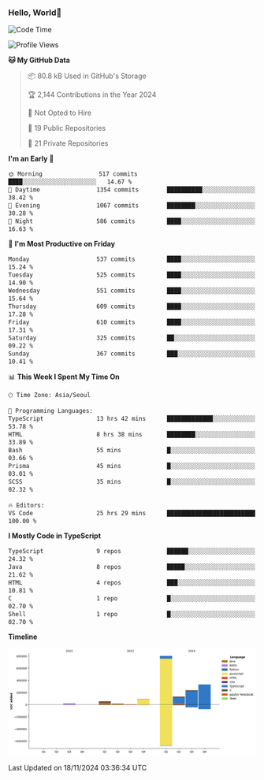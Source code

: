 
### Hello, World🐤

<!--START_SECTION:waka-->
![Code Time](http://img.shields.io/badge/Code%20Time-1%2C057%20hrs%206%20mins-blue)

![Profile Views](http://img.shields.io/badge/Profile%20Views-3-blue)

**🐱 My GitHub Data** 

> 📦 80.8 kB Used in GitHub's Storage 
 > 
> 🏆 2,144 Contributions in the Year 2024
 > 
> 🚫 Not Opted to Hire
 > 
> 📜 19 Public Repositories 
 > 
> 🔑 21 Private Repositories 
 > 
**I'm an Early 🐤** 

```text
🌞 Morning                517 commits         ████░░░░░░░░░░░░░░░░░░░░░   14.67 % 
🌆 Daytime                1354 commits        ██████████░░░░░░░░░░░░░░░   38.42 % 
🌃 Evening                1067 commits        ████████░░░░░░░░░░░░░░░░░   30.28 % 
🌙 Night                  586 commits         ████░░░░░░░░░░░░░░░░░░░░░   16.63 % 
```
📅 **I'm Most Productive on Friday** 

```text
Monday                   537 commits         ████░░░░░░░░░░░░░░░░░░░░░   15.24 % 
Tuesday                  525 commits         ████░░░░░░░░░░░░░░░░░░░░░   14.90 % 
Wednesday                551 commits         ████░░░░░░░░░░░░░░░░░░░░░   15.64 % 
Thursday                 609 commits         ████░░░░░░░░░░░░░░░░░░░░░   17.28 % 
Friday                   610 commits         ████░░░░░░░░░░░░░░░░░░░░░   17.31 % 
Saturday                 325 commits         ██░░░░░░░░░░░░░░░░░░░░░░░   09.22 % 
Sunday                   367 commits         ███░░░░░░░░░░░░░░░░░░░░░░   10.41 % 
```


📊 **This Week I Spent My Time On** 

```text
🕑︎ Time Zone: Asia/Seoul

💬 Programming Languages: 
TypeScript               13 hrs 42 mins      █████████████░░░░░░░░░░░░   53.78 % 
HTML                     8 hrs 38 mins       ████████░░░░░░░░░░░░░░░░░   33.89 % 
Bash                     55 mins             █░░░░░░░░░░░░░░░░░░░░░░░░   03.66 % 
Prisma                   45 mins             █░░░░░░░░░░░░░░░░░░░░░░░░   03.01 % 
SCSS                     35 mins             █░░░░░░░░░░░░░░░░░░░░░░░░   02.32 % 

🔥 Editors: 
VS Code                  25 hrs 29 mins      █████████████████████████   100.00 % 
```

**I Mostly Code in TypeScript** 

```text
TypeScript               9 repos             ██████░░░░░░░░░░░░░░░░░░░   24.32 % 
Java                     8 repos             █████░░░░░░░░░░░░░░░░░░░░   21.62 % 
HTML                     4 repos             ███░░░░░░░░░░░░░░░░░░░░░░   10.81 % 
C                        1 repo              █░░░░░░░░░░░░░░░░░░░░░░░░   02.70 % 
Shell                    1 repo              █░░░░░░░░░░░░░░░░░░░░░░░░   02.70 % 
```



**Timeline**

![Lines of Code chart](https://raw.githubusercontent.com/jilpoom/jilpoom/main/assets/bar_graph.png)


 Last Updated on 18/11/2024 03:36:34 UTC
<!--END_SECTION:waka-->
